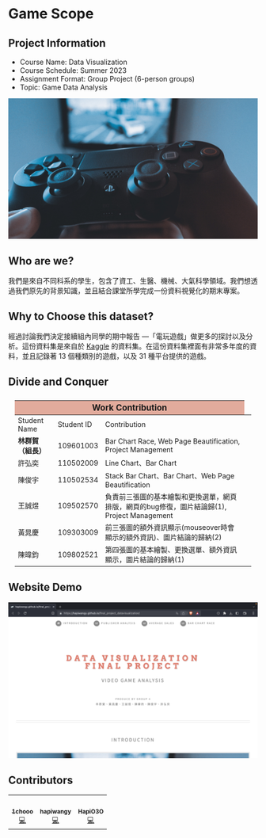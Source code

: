 # Game Scope

## Project Information
- Course Name: Data Visualization
- Course Schedule: Summer 2023
- Assignment Format: Group Project (6-person groups)
- Topic: Game Data Analysis

<div align="center"> 
    <img src="./images/home.jpg" width="600px;" alt=""/>
</div>

## Who are we?

我們是來自不同科系的學生，包含了資工、生醫、機械、大氣科學領域。我們想透過我們原先的背景知識，並且結合課堂所學完成一份資料視覺化的期末專案。  

## Why to Choose this dataset?
經過討論我們決定接續組內同學的期中報告 —「電玩遊戲」做更多的探討以及分析。這份資料集是來自於 [Kaggle](https://www.kaggle.com/datasets/sidtwr/videogames-sales-dataset) 的資料集。在這份資料集裡面有非常多年度的資料，並且記錄著 13 個種類別的遊戲，以及 31 種平台提供的遊戲。

## Divide and Conquer
<table style="margin-top: 5%; margin-left: 2.5%; margin-right: 2.5%; width: 95%;">
	<thead>
		<tr>
			<th colspan="3" style="text-align: center; background-color: #e2ab9c; font-size: larger;">
				Work Contribution
			</th>
		</tr>
	</thead>
	<tbody>
		<tr>
			<td>Student Name</td>
			<td>Student ID</td>
			<td>Contribution</td>
		</tr>
		<tr>
			<td><b>林群賀（組長）</b></td>
			<td>109601003</td>
			<td>Bar Chart Race, Web Page Beautification, Project Management<td>
		</tr>
		<tr>
			<td>許弘奕</td>
			<td>110502009</td>
			<td>Line Chart、Bar Chart</td>
		</tr>
		<tr>
			<td>陳俊宇</td>
			<td>110502534</td>
			<td>Stack Bar Chart、Bar Chart、Web Page Beautification</td>
		</tr>
		<tr>
			<td>王誠煜</td>
			<td>109502570</td>
			<td>負責前三張圖的基本繪製和更換選單，網頁排版，網頁的bug修復，圖片結論歸(1), Project Management</td>
		</tr>
		<tr>
			<td>黃晁慶</td>
			<td>109303009</td>
			<td>前三張圖的額外資訊顯示(mouseover時會顯示的額外資訊)、圖片結論的歸納(2)</td>
		</tr>
		<tr>
			<td>陳暐鈞</td>
			<td>109802521</td>
			<td>第四張圖的基本繪製、更換選單、額外資訊顯示，圖片結論的歸納(1)</td>
		</tr>
	</tbody>
</table>

## Website Demo 

<div align="center">
    <a href="https://hapiwangy.github.io/final_project_datavisualization/">
        <img src="./images/demo.png" alt="Demo" width="600px;">
    </a>
</div>


## Contributors
<table>
  <tr>
    <td align="center"><a href="https://sites.google.com/g.ncu.edu.tw/1chooo"><img src="https://avatars.githubusercontent.com/u/94162591?v=4" width="100px;" alt=""/><br /><sub><b>1chooo</b></sub></a><br /><a href="https://github.com/hapiwangy/final_project_datavisualization/commits?author=1chooo" title="Code">💻</a></td>
    <td align="center"><a href="https://github.com/hapiwangy"><img src="https://avatars.githubusercontent.com/u/99786569?v=4" width="100px;" alt=""/><br /><sub><b>hapiwangy</b></sub></a><br /><a href="https://github.com/hapiwangy/final_project_datavisualization/commits?author=hapiwangy" title="Code">💻</a></td>
    <td align="center"><a href="https://github.com/HapiO3O"><img src="https://avatars.githubusercontent.com/u/89393053?v=4" width="100px;" alt=""/><br /><sub><b>HapiO3O</b></sub></a><br /><a href="https://github.com/hapiwangy/final_project_datavisualization/commits?author=HapiO3O" title="Code">💻</a></td>
  </tr>
</table>

